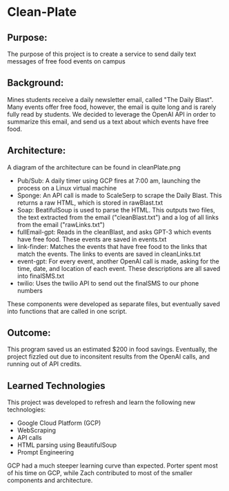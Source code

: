 # Clean-Plate

## Purpose:
The purpose of this project is to create a service to send daily text messages of free food events on campus

## Background:
Mines students receive a daily newsletter email, called "The Daily Blast". Many events offer free food, however, the email is quite long and is rarely fully read by students. We decided to leverage the OpenAI API in order to summarize this email, and send us a text about which events have free food.

## Architecture:
A diagram of the architecture can be found in cleanPlate.png
 - Pub/Sub: A daily timer using GCP fires at 7:00 am, launching the process on a Linux virtual machine
 - Sponge: An API call is made to ScaleSerp to scrape the Daily Blast. This returns a raw HTML, which is stored in rawBlast.txt
 - Soap: BeatifulSoup is used to parse the HTML. This outputs two files, the text extracted from the email ("cleanBlast.txt") and a log of all links from the email ("rawLinks.txt")
 - fullEmail-gpt: Reads in the cleanBlast, and asks GPT-3 which events have free food. These events are saved in events.txt
 - link-finder: Matches the events that have free food to the links that match the events. The links to events are saved in cleanLinks.txt
 - event-gpt: For every event, another OpenAI call is made, asking for the time, date, and location of each event. These descriptions are all saved into finalSMS.txt
 - twilio: Uses the twilio API to send out the finalSMS to our phone numbers

 These components were developed as separate files, but eventually saved into functions that are called in one script.

 ## Outcome:
 This program saved us an estimated $200 in food savings. Eventually, the project fizzled out due to inconsitent results from the OpenAI calls, and running out of API credits.

 ## Learned Technologies
 This project was developed to refresh and learn the following new technologies:
  - Google Cloud Platform (GCP)
  - WebScraping
  - API calls
  - HTML parsing using BeautifulSoup
  - Prompt Engineering

GCP had a much steeper learning curve than expected. Porter spent most of his time on GCP, while Zach contributed to most of the smaller components and architecture.
